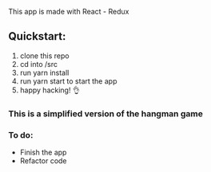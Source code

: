 This app is made with React - Redux 

## Quickstart:
1. clone this repo
2. cd into /src
3. run yarn install
4. run yarn start to start the app
5. happy hacking! 👌

### This is a simplified version of the hangman game


### To do:
- Finish the app 
- Refactor code


